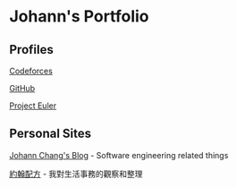 # Johann's Portfolio

## Profiles

[Codeforces](https://codeforces.com/profile/changyuheng)

[GitHub](https://github.com/mrjohannchang)

[Project Euler](https://projecteuler.net/progress=changyuheng)

## Personal Sites

[Johann Chang's Blog](https://app.gitbook.com/o/ORt86yWAjPWs1xACz65I/s/aUK1VmDnZG0I0kxzBD4H/ "mention") - Software engineering related things

[約翰配方](https://app.gitbook.com/o/ORt86yWAjPWs1xACz65I/s/4etuG25NEQdEC15CPtVj/ "mention") - 我對生活事務的觀察和整理
